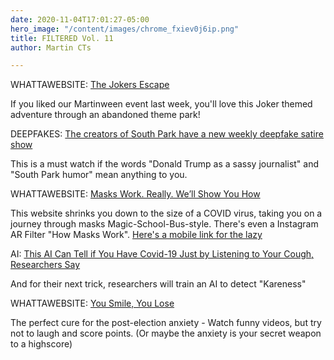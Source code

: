 ```yaml
---
date: 2020-11-04T17:01:27-05:00
hero_image: "/content/images/chrome_fxiev0j6ip.png"
title: FILTERED Vol. 11
author: Martin CTs

---
```

WHATTAWEBSITE: [The Jokers Escape]( https://bit.ly/34XUabi)

If you liked our Martinween event last week, you'll love this Joker themed adventure through an abandoned theme park!

DEEPFAKES: [The creators of South Park have a new weekly deepfake satire show](https://bit.ly/3mNIZru)

This is a must watch if the words "Donald Trump as a sassy journalist" and "South Park humor" mean anything to you.

WHATTAWEBSITE: [Masks Work. Really. We’ll Show You How](https://nyti.ms/2TW6LFE)

This website shrinks you down to the size of a COVID virus, taking you on a journey through masks Magic-School-Bus-style. There's even a Instagram AR Filter "How Masks Work". [Here's a mobile link for the lazy](https://www.instagram.com/ar/2667468573568473)

AI: [This AI Can Tell if You Have Covid-19 Just by Listening to Your Cough, Researchers Say](https://bit.ly/3kZR5gr)

And for their next trick, researchers will train an AI to detect "Kareness"

WHATTAWEBSITE: [You Smile, You Lose](https://bit.ly/3mPUsqE) 

The perfect cure for the post-election anxiety - Watch funny videos, but try not to laugh and score points. (Or maybe the anxiety is your secret weapon to a highscore)